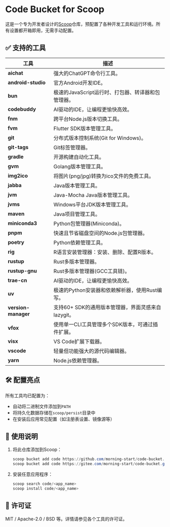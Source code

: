 # Code Bucket for Scoop

这是一个专为开发者设计的[Scoop](https://scoop.sh/)仓库，预配置了各种开发工具和运行环境。所有设置都开箱即用，无需手动配置。

## ✅ 支持的工具

| 工具                 | 描述                                                                 |
| -------------------- | --------------------------------------------------------------------------- |
| **aichat**           | 强大的ChatGPT命令行工具。                                                     |
| **android-studio**   | 官方Android开发IDE。                                                         |
| **bun**              | 极速的JavaScript运行时、打包器、转译器和包管理器。                                  |
| **codebuddy**        | AI驱动的IDE，让编程更愉快高效。                                                  |
| **fnm**              | 跨平台Node.js版本切换工具。                                                    |
| **fvm**              | Flutter SDK版本管理工具。                                                      |
| **git**              | 分布式版本控制系统(Git for Windows)。                                           |
| **git-tags**         | Git标签管理器。                                                                |
| **gradle**           | 开源构建自动化工具。                                                           |
| **gvm**              | Golang版本管理工具。                                                           |
| **img2ico**          | 将图片(png/jpg)转换为ico文件的免费工具。                                          |
| **jabba**            | Java版本管理工具。                                                             |
| **jvm**              | Java-Mocha Java版本管理工具。                                                  |
| **jvms**             | Windows平台JDK版本管理工具。                                                   |
| **maven**            | Java项目管理工具。                                                             |
| **miniconda3**       | Python包管理器(Miniconda)。                                                    |
| **pnpm**             | 快速且节省磁盘空间的Node.js包管理器。                                             |
| **poetry**           | Python依赖管理工具。                                                           |
| **rig**              | R语言安装管理器：安装、删除、配置R版本。                                           |
| **rustup**           | Rust多版本管理器。                                                             |
| **rustup-gnu**       | Rust多版本管理器(GCC工具链)。                                                   |
| **trae-cn**          | AI驱动的IDE，让编程更愉快高效。                                                  |
| **uv**               | 极速的Python安装器和依赖解析器，使用Rust编写。                                      |
| **version-manager**  | 支持60+ SDK的通用版本管理器，界面灵感来自lazygit。                                  |
| **vfox**             | 使用单一CLI工具管理多个SDK版本，可通过插件扩展。                                     |
| **visx**             | VS Code扩展下载器。                                                            |
| **vscode**           | 轻量但功能强大的源代码编辑器。                                                    |
| **yarn**             | Node.js依赖管理器。                                                            |

## 🛠 配置亮点

所有工具均已配置为：

* 自动将二进制文件添加到`PATH`
* 将持久化数据存储在`scoop/persist`目录中
* 在安装后应用常见配置（如注册表设置、镜像源等）

## 🧪 使用说明

1. 将此仓库添加到Scoop：

    ```powershell
   scoop bucket add code https://github.com/morning-start/code-bucket.git
   scoop bucket add code https://gitee.com/morning-start/code-bucket.git
   ```

2. 安装任意应用程序：

    ```powershell
   scoop search code/<app_name>
   scoop install code/<app_name>
   ```

## 📄 许可证

MIT / Apache-2.0 / BSD 等。详情请参见各个工具的许可证。
